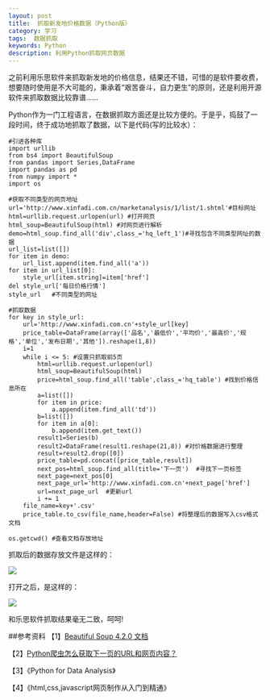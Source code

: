 ```yaml
---
layout: post
title:  抓取新发地价格数据（Python版）
category: 学习
tags:  数据抓取        
keywords: Python 
description: 利用Python抓取网页数据
---
```

之前利用乐思软件来抓取新发地的价格信息，结果还不错，可惜的是软件要收费，想要随时使用是不大可能的，秉承着“艰苦奋斗，自力更生”的原则，还是利用开源软件来抓取数据比较靠谱……

Python作为一门工程语言，在数据抓取方面还是比较方便的。于是乎，捣鼓了一段时间，终于成功地抓取了数据，以下是代码(写的比较水）：

    #引进各种库
    import urllib
    from bs4 import BeautifulSoup
    from pandas import Series,DataFrame
    import pandas as pd	
    from numpy import *
    import os

    #获取不同类型的网页地址
    url='http://www.xinfadi.com.cn/marketanalysis/1/list/1.shtml'#目标网址
    html=urllib.request.urlopen(url) #打开网页
    html_soup=BeautifulSoup(html) #对网页进行解析
    demo=html_soup.find_all('div',class_='hq_left_1')#寻找包含不同类型网址的数据
    url_list=list([])
    for item in demo:
        url_list.append(item.find_all('a'))
    for item in url_list[0]:
        style_url[item.string]=item['href']
    del style_url['每日价格行情']    
    style_url   #不同类型的网址

    #抓取数据
    for key in style_url:
        url='http://www.xinfadi.com.cn'+style_url[key]
        price_table=DataFrame(array(['品名','最低价','平均价','最高价','规格','单位','发布日期','其他']).reshape(1,8))
        i=1
        while i <= 5: #设置只抓取前5页
            html=urllib.request.urlopen(url)
            html_soup=BeautifulSoup(html)
            price=html_soup.find_all('table',class_='hq_table') #找到价格信息所在
            a=list([])
            for item in price:
                a.append(item.find_all('td'))
            b=list([])
            for item in a[0]:
                b.append(item.get_text())
            result1=Series(b)
            result2=DataFrame(result1.reshape(21,8)) #对价格数据进行整理
            result=result2.drop([0])
            price_table=pd.concat([price_table,result])
            next_pos=html_soup.find_all(title='下一页')  #寻找下一页标签
            next_page=next_pos[0]
            next_page_url='http://www.xinfadi.com.cn'+next_page['href']
            url=next_page_url  #更新url
            i += 1
        file_name=key+'.csv'
        price_table.to_csv(file_name,header=False) #将整理后的数据写入csv格式文档

    os.getcwd() #查看文档存放地址

抓取后的数据存放文件是这样的：

<img src="http://7xo51k.com1.z0.glb.clouddn.com/xinfadi%E6%96%B0%E5%8F%91%E5%9C%B01.png-wx" align=center />

打开之后，是这样的：


<img src="http://7xo51k.com1.z0.glb.clouddn.com/xinfadi%E6%96%B0%E5%8F%91%E5%9C%B02.jpg-wx" align=center />

和乐思软件抓取结果毫无二致，呵呵!

##参考资料
【1】[Beautiful Soup 4.2.0 文档](http://www.crummy.com/software/BeautifulSoup/bs4/doc.zh/)

【2】[Python爬虫怎么获取下一页的URL和网页内容？](https://segmentfault.com/q/1010000003734875)

【3】《Python for Data Analysis》

【4】《html,css,javascript网页制作从入门到精通》


